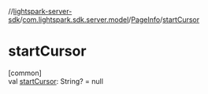 //[lightspark-server-sdk](../../../index.md)/[com.lightspark.sdk.server.model](../index.md)/[PageInfo](index.md)/[startCursor](start-cursor.md)

# startCursor

[common]\
val [startCursor](start-cursor.md): String? = null
